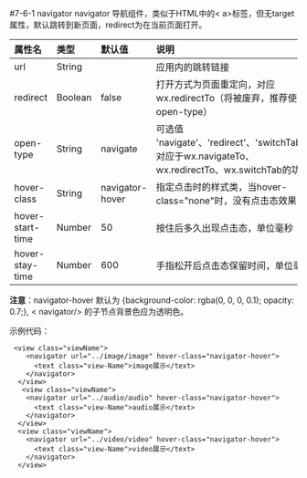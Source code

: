 #7-6-1 navigator
navigator 导航组件，类似于HTML中的&lt; a>标签，但无target属性，默认跳转到新页面，redirect为在当前页面打开。

| 属性名 | 类型 | 默认值 | 说明 |
| :--- | :--- | :--- | :--- |
| url | String |  | 应用内的跳转链接 |
| redirect | Boolean | false | 打开方式为页面重定向，对应 wx.redirectTo（将被废弃，推荐使用 open-type） |
| open-type | String | navigate | 可选值 'navigate'、'redirect'、'switchTab'，对应于wx.navigateTo、wx.redirectTo、wx.switchTab的功能 |
| hover-class | String | navigator-hover | 指定点击时的样式类，当hover-class="none"时，没有点击态效果 |
| hover-start-time | Number | 50 | 按住后多久出现点击态，单位毫秒 |
| hover-stay-time | Number | 600 | 手指松开后点击态保留时间，单位毫秒 |


**注意**：navigator-hover 默认为 {background-color: rgba(0, 0, 0, 0.1); opacity: 0.7;}, &lt; navigator/> 的子节点背景色应为透明色。

示例代码：
```
 <view class="viewName">
    <navigator url="../image/image" hover-class="navigator-hover">
      <text class="view-Name">image展示</text>
    </navigator>
  </view>
   <view class="viewName">
    <navigator url="../audio/audio" hover-class="navigator-hover">
      <text class="view-Name">audio展示</text>
    </navigator>
  </view>
  <view class="viewName">
    <navigator url="../video/video" hover-class="navigator-hover">
      <text class="view-Name">video展示</text>
    </navigator>
  </view>
```

